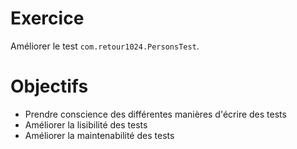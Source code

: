 # Exercice

Améliorer le test `com.retour1024.PersonsTest`.

# Objectifs

+ Prendre conscience des différentes manières d'écrire des tests
+ Améliorer la lisibilité des tests
+ Améliorer la maintenabilité des tests

